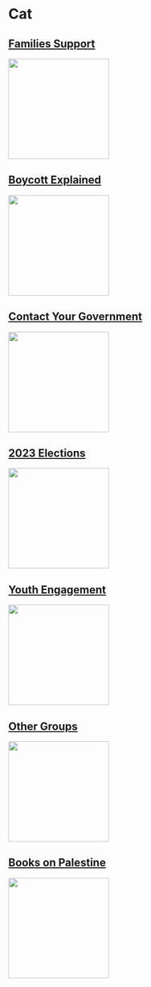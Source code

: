 # Cat

## [Families Support](../../../Families)
<img src="../../../Families/blob/main/SocialPreviewImage.jpeg" width="200"/>

## [Boycott Explained](../../../Boycott)
<img src="../../../Boycott/blob/main/SocialPreviewImage.jpeg" width="200"/>

## [Contact Your Government](../../../Contact-Your-Government)
<img src="../../../Contact-Your-Government/blob/main/SocialPreviewImage.jpeg" width="200"/>

## [2023 Elections](../../../2024-Elections)
<img src="../../../2024-Elections/blob/main/SocialPreviewImage.jpeg" width="200"/>

## [Youth Engagement](../../../Youth-Engagement)
<img src="../../../Youth-Engagement/blob/main/SocialPreviewImage.jpeg" width="200"/>

## [Other Groups](../../../OtherGroups)
<img src="../../../OtherGroups/blob/main/SocialPreviewImage.jpeg" width="200"/>

## [Books on Palestine](../../../Books-on-Palestine)
<img src="../../../Books-on-Palestine/blob/main/SocialPreviewImage.jpeg" width="200"/>



